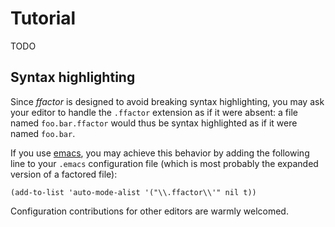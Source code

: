 Tutorial
========

TODO

Syntax highlighting
-------------------

Since *ffactor* is designed to avoid breaking syntax highlighting, you
may ask your editor to handle the `.ffactor` extension as if it were
absent: a file named `foo.bar.ffactor` would thus be syntax
highlighted as if it were named `foo.bar`.

If you use [emacs](https://en.wikipedia.org/wiki/Emacs), you may
achieve this behavior by adding the following line to your `.emacs`
configuration file (which is most probably the expanded version of a
factored file):

    (add-to-list 'auto-mode-alist '("\\.ffactor\\'" nil t))

Configuration contributions for other editors are warmly welcomed.
